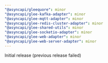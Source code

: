 ```yaml
---
"@asyncapi/gleequore": minor
"@asyncapi/glee-kafka-adapter": minor
"@asyncapi/glee-mqtt-adapter": minor
"@asyncapi/glee-redis-cluster-adapter": minor
"@asyncapi/glee-shared-utils": minor
"@asyncapi/glee-socketio-adapter": minor
"@asyncapi/glee-web-adapter": minor
"@asyncapi/glee-web-server-adapter": minor
---
```


Initial release (previous release failed)
